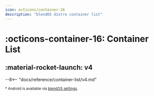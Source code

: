 ```yaml
---
icon: octicons/container-16
description: "blendOS distro container list"
---
```



# :octicons-container-16: Container List

## :material-rocket-launch: v4

--8<-- "docs/reference/container-list/v4.md"

<small>\* Android is available via [blendOS settings](../install/post-install/container-guide.md#waydroid).</small>
